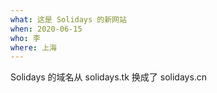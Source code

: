 ```yaml
---
what: 这是 Solidays 的新网站
when: 2020-06-15
who: 李
where: 上海
---
```

Solidays 的域名从 solidays.tk 换成了 solidays.cn

